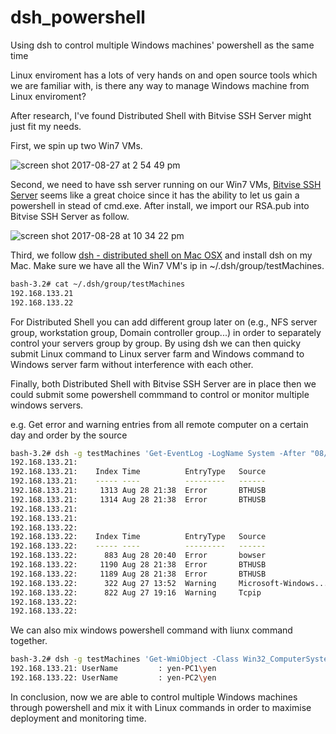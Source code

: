 # dsh_powershell
Using dsh to control multiple Windows machines' powershell as the same time

Linux enviroment has a lots of very hands on and open source tools which we are familiar with, is there any way to manage Windows machine from Linux enviroment?

After research, I've found Distributed Shell with Bitvise SSH Server might just fit my needs.

First, we spin up two Win7 VMs.

![screen shot 2017-08-27 at 2 54 49 pm](https://user-images.githubusercontent.com/5915590/29803140-88e5ae60-8c3f-11e7-9006-0ce29cb424fb.png)

Second, we need to have ssh server running on our Win7 VMs, [Bitvise SSH Server](https://www.bitvise.com/ssh-server) seems like a great choice since it has the ability to let us gain a powershell in stead of cmd.exe. After install, we import our RSA.pub into Bitvise SSH Server as follow. 

![screen shot 2017-08-28 at 10 34 22 pm](https://user-images.githubusercontent.com/5915590/29803413-3ee21fae-8c41-11e7-985c-b52afc1a2c44.png)

Third, we follow [dsh - distributed shell on Mac OSX](http://michaelmasters.blogspot.com/2009/11/dsh-distributed-shell-on-mac-osx.html) and install dsh on my Mac. Make sure we have all the Win7 VM's ip in ~/.dsh/group/testMachines. 

```bash
bash-3.2# cat ~/.dsh/group/testMachines
192.168.133.21
192.168.133.22
```

For Distributed Shell you can add different group later on (e.g., NFS server group, workstation group, Domain controller group...) in order to separately control your servers group by group. By using dsh we can then quicky submit Linux command to Linux server farm and Windows command to Windows server farm without interference with each other.

Finally, both Distributed Shell with Bitvise SSH Server are in place then we could submit some powershell commmand to control or monitor multiple windows servers.

e.g. Get error and warning entries from all remote computer on a certain day and order by the source

```bash
bash-3.2# dsh -g testMachines 'Get-EventLog -LogName System -After "08/27/2017" -Before "08/29/2017" | Where-Object {$_.EntryType -like "Error" -or $_.EntryType -like "Warning"} | Sort-Object Source '
192.168.133.21: 
192.168.133.21:    Index Time          EntryType   Source                 InstanceID Message   
192.168.133.21:    ----- ----          ---------   ------                 ---------- -------   
192.168.133.21:     1313 Aug 28 21:38  Error       BTHUSB                 3221553158 The add...
192.168.133.21:     1314 Aug 28 21:38  Error       BTHUSB                 3221553169 The loc...
192.168.133.21: 
192.168.133.21: 
192.168.133.22: 
192.168.133.22:    Index Time          EntryType   Source                 InstanceID Message   
192.168.133.22:    ----- ----          ---------   ------                 ---------- -------   
192.168.133.22:      883 Aug 28 20:40  Error       bowser                 3221233475 The mas...
192.168.133.22:     1190 Aug 28 21:38  Error       BTHUSB                 3221553169 The loc...
192.168.133.22:     1189 Aug 28 21:38  Error       BTHUSB                 3221553158 The add...
192.168.133.22:      322 Aug 27 13:52  Warning     Microsoft-Windows...          219 The des...
192.168.133.22:      822 Aug 27 19:16  Warning     Tcpip                  2147487876 TCP/IP ...
192.168.133.22: 
192.168.133.22: 

```

We can also mix windows powershell command with liunx command together.

```bash
bash-3.2# dsh -g testMachines 'Get-WmiObject -Class Win32_ComputerSystem -Property UserName -ComputerName .' | grep -i UserName
192.168.133.21: UserName         : yen-PC1\yen
192.168.133.22: UserName         : yen-PC2\yen
```

In conclusion, now we are able to control multiple Windows machines through powershell and mix it with Linux commands in order to 
maximise deployment and monitoring time.
